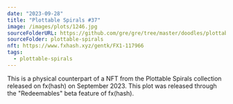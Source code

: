 ```yaml
---
date: "2023-09-28"
title: "Plottable Spirals #37"
image: /images/plots/1246.jpg
sourceFolderURL: https://github.com/gre/gre/tree/master/doodles/plottable-spirals
sourceFolder: plottable-spirals
nft: https://www.fxhash.xyz/gentk/FX1-117966
tags:
  - plottable-spirals
---
```


This is a physical counterpart of a NFT from the Plottable Spirals collection released on fx(hash) on September 2023. This plot was released through the "Redeemables" beta feature of fx(hash).


